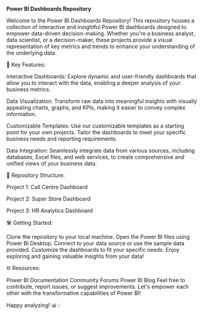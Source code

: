 ****Power BI Dashboards Repository****

Welcome to the Power BI Dashboards Repository! This repository houses a collection of interactive and insightful Power BI dashboards designed to empower data-driven decision-making. Whether you're a business analyst, data scientist, or a decision-maker, these projects provide a visual representation of key metrics and trends to enhance your understanding of the underlying data.

🚀 Key Features:

Interactive Dashboards: Explore dynamic and user-friendly dashboards that allow you to interact with the data, enabling a deeper analysis of your business metrics.

Data Visualization: Transform raw data into meaningful insights with visually appealing charts, graphs, and KPIs, making it easier to convey complex information.

Customizable Templates: Use our customizable templates as a starting point for your own projects. Tailor the dashboards to meet your specific business needs and reporting requirements.

Data Integration: Seamlessly integrate data from various sources, including databases, Excel files, and web services, to create comprehensive and unified views of your business data.

📁 Repository Structure:

Project 1: Call Centre Dashboard

Project 2: Super Store Dashboard

Project 3: HR Analytics Dashboard

🛠️ Getting Started:

Clone the repository to your local machine.
Open the Power BI files using Power BI Desktop.
Connect to your data source or use the sample data provided.
Customize the dashboards to fit your specific needs.
Enjoy exploring and gaining valuable insights from your data!

🌐 Resources:

Power BI Documentation
Community Forums
Power BI Blog
Feel free to contribute, report issues, or suggest improvements. Let's empower each other with the transformative capabilities of Power BI!

Happy analyzing! 📊💡

